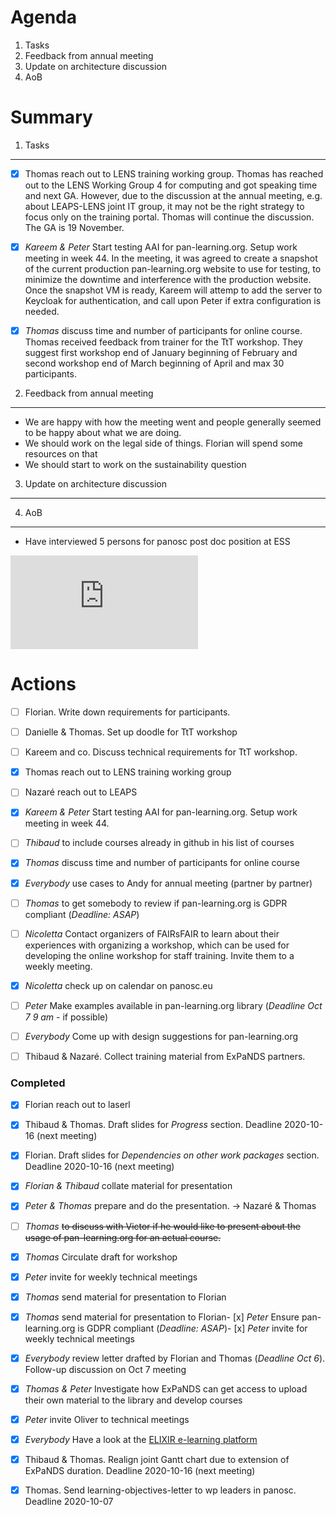 
Agenda
======

1. Tasks
1. Feedback from annual meeting
1. Update on architecture discussion
1. AoB


Summary
=======

1. Tasks
--------

- [x] Thomas reach out to LENS training working group. Thomas has reached out to the LENS Working Group 4 for computing and got speaking time and next GA. However, 
  due to the discussion at the annual meeting, e.g. about LEAPS-LENS joint IT group, it may not be the right 
  strategy to focus only on the training portal. Thomas will continue the discussion. The GA is 19 November.

- [x] *Kareem & Peter* Start testing AAI for pan-learning.org. Setup work meeting in week 44. In the meeting, it was agreed to create a snapshot of the current production pan-learning.org website to use for testing, to minimize the downtime and interference with the production website. Once the snapshot VM is ready, Kareem will attemp to add the server to Keycloak for authentication, and call upon Peter if extra configuration is needed. 

- [x] *Thomas* discuss time and number of participants for online course. Thomas received feedback from trainer for the TtT workshop. They suggest first workshop end of January beginning of February and second workshop end of March beginning of April and max 30 participants.

2. Feedback from annual meeting
-------------------------------
* We are happy with how the meeting went and people generally seemed to be happy about what we are doing. 
* We should work on the legal side of things. Florian will spend some resources on that
* We should start to work on the sustainability question

3. Update on architecture discussion
------------------------------------



4. AoB
------
* Have interviewed 5 persons for panosc post doc position at ESS

![mind map](https://github.com/panosc-eu/panosc/blob/master/Work%20Packages/WP8%20User%20Training/MeetingMinutes/snippets/Requirements.pdf)



Actions
=======
- [ ] Florian. Write down requirements for participants.
- [ ] Danielle & Thomas. Set up doodle for TtT workshop
- [ ] Kareem and co. Discuss technical requirements for TtT workshop. 
- [x] Thomas reach out to LENS training working group
- [ ] Nazaré reach out to LEAPS 
- [x] *Kareem & Peter* Start testing AAI for pan-learning.org. Setup work meeting in week 44.
- [ ] *Thibaud* to include courses already in github in his list of courses
- [x] *Thomas* discuss time and number of participants for online course
- [x] *Everybody* use cases to Andy for annual meeting (partner by partner)
- [ ] *Thomas* to get somebody to review if pan-learning.org is GDPR compliant (*Deadline: ASAP*)
- [ ] *Nicoletta* Contact organizers of FAIRsFAIR to learn about their experiences with organizing a workshop, which can be used for developing the online workshop for staff training. Invite them to a weekly meeting. 
- [x] *Nicoletta* check up on calendar on panosc.eu
- [ ] *Peter* Make examples available in pan-learning.org library (*Deadline Oct 7 9 am* - if possible)
- [ ] *Everybody* Come up with design suggestions for pan-learning.org
- [ ] Thibaud & Nazaré. Collect training material from ExPaNDS partners. 



### Completed
- [x] Florian reach out to laserl
- [x] Thibaud & Thomas. Draft slides for *Progress* section. Deadline 2020-10-16 (next meeting)
- [x] Florian. Draft slides for *Dependencies on other work packages* section. Deadline 2020-10-16 (next meeting)
- [x] *Florian & Thibaud* collate material for presentation
- [x] *Peter & Thomas* prepare and do the presentation. -> Nazaré & Thomas
- [ ] *Thomas* ~~to discuss with Victor if he would like to present about the usage of pan-learning.org for an actual course.~~
- [x] *Thomas* Circulate draft for workshop
- [x] *Peter* invite for weekly technical meetings
- [x] *Thomas* send material for presentation to Florian
- [x] *Thomas* send material for presentation to Florian- [x] *Peter* Ensure pan-learning.org is GDPR compliant (*Deadline: ASAP*)- [x] *Peter* invite for weekly technical meetings
- [x] *Everybody* review letter drafted by Florian and Thomas (*Deadline Oct 6*). Follow-up discussion on Oct 7 meeting
- [x] *Thomas & Peter* Investigate how ExPaNDS can get access to upload their own material to the library and develop courses
- [x] *Peter* invite Oliver to technical meetings
- [x] *Everybody* Have a look at the [ELIXIR e-learning platform](https://elixir.mf.uni-lj.si)
- [x] Thibaud & Thomas. Realign joint Gantt chart due to extension of ExPaNDS duration. Deadline 2020-10-16 (next meeting)
- [x] Thomas. Send learning-objectives-letter to wp leaders in panosc. Deadline 2020-10-07







